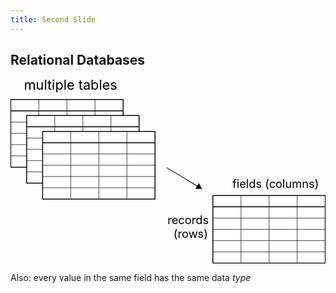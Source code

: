 ```yaml
---
title: Second Slide
---
```


## Relational Databases

<svg version="1.1" id="Layer_1" xmlns="http://www.w3.org/2000/svg" xmlns:xlink="http://www.w3.org/1999/xlink" x="0px" y="0px"
	 viewBox="0 0 693.31 407" style="enable-background:new 0 0 693.31 407;" xml:space="preserve" height="400px">
<g class="fragment">
	<text transform="matrix(1 0 0 1 29.6616 24.8048)" style="font-size:29.8852px !important;">multiple tables</text>
	<g>
		<rect x="0.5" y="46.3" style="fill:#FFFFFF;stroke:#000000; stroke-width:2;" width="247.39" height="148.95"/>
		<line style="fill:#FFFFFF;stroke:#000000;stroke-miterlimit:10;" x1="0.5" y1="170.43" x2="247.89" y2="170.43"/>
		<line style="fill:#FFFFFF;stroke:#000000;stroke-miterlimit:10;" x1="0.5" y1="145.6" x2="247.89" y2="145.6"/>
		<line style="fill:#FFFFFF;stroke:#000000;stroke-miterlimit:10;" x1="0.5" y1="120.78" x2="247.89" y2="120.78"/>
		<line style="fill:#FFFFFF;stroke:#000000;stroke-miterlimit:10;" x1="0.5" y1="95.95" x2="247.89" y2="95.95"/>
		<line style="fill:#FFFFFF;stroke:#000000;stroke-width:2;" x1="0.5" y1="71.13" x2="247.89" y2="71.13"/>
		<line style="fill:#FFFFFF;stroke:#000000;stroke-miterlimit:10;" x1="186.04" y1="46.3" x2="186.04" y2="195.25"/>
		<line style="fill:#FFFFFF;stroke:#000000;stroke-miterlimit:10;" x1="124.19" y1="46.3" x2="124.19" y2="195.25"/>
		<line style="fill:#FFFFFF;stroke:#000000;stroke-miterlimit:10;" x1="62.35" y1="46.3" x2="62.35" y2="195.25"/>
	</g>
</g>
<g class="fragment">
	<rect x="35.6" y="81.4" style="fill:#FFFFFF;stroke:#000000; stroke-width:2;" width="247.39" height="148.95"/>
	<line style="fill:#FFFFFF;stroke:#000000;stroke-miterlimit:10;" x1="35.6" y1="205.52" x2="282.99" y2="205.52"/>
	<line style="fill:#FFFFFF;stroke:#000000;stroke-miterlimit:10;" x1="35.6" y1="180.7" x2="282.99" y2="180.7"/>
	<line style="fill:#FFFFFF;stroke:#000000;stroke-miterlimit:10;" x1="35.6" y1="155.87" x2="282.99" y2="155.87"/>
	<line style="fill:#FFFFFF;stroke:#000000;stroke-miterlimit:10;" x1="35.6" y1="131.05" x2="282.99" y2="131.05"/>
	<line style="fill:#FFFFFF;stroke:#000000;stroke-width:2" x1="35.6" y1="106.23" x2="282.99" y2="106.23"/>
	<line style="fill:#FFFFFF;stroke:#000000;stroke-miterlimit:10;" x1="221.14" y1="81.4" x2="221.14" y2="230.35"/>
	<line style="fill:#FFFFFF;stroke:#000000;stroke-miterlimit:10;" x1="159.29" y1="81.4" x2="159.29" y2="230.35"/>
	<line style="fill:#FFFFFF;stroke:#000000;stroke-miterlimit:10;" x1="97.44" y1="81.4" x2="97.44" y2="230.35"/>
</g>
<g class="fragment">
	<rect x="70.69" y="116.5" style="fill:#FFFFFF;stroke:#000000; stroke-width:2;" width="247.39" height="148.95"/>
	<line style="fill:#FFFFFF;stroke:#000000;stroke-miterlimit:10;" x1="70.69" y1="240.62" x2="318.08" y2="240.62"/>
	<line style="fill:#FFFFFF;stroke:#000000;stroke-miterlimit:10;" x1="70.69" y1="215.8" x2="318.08" y2="215.8"/>
	<line style="fill:#FFFFFF;stroke:#000000;stroke-miterlimit:10;" x1="70.69" y1="190.97" x2="318.08" y2="190.97"/>
	<line style="fill:#FFFFFF;stroke:#000000;stroke-miterlimit:10;" x1="70.69" y1="166.15" x2="318.08" y2="166.15"/>
	<line style="fill:#FFFFFF;stroke:#000000;stroke-width:2" x1="70.69" y1="141.32" x2="318.08" y2="141.32"/>
	<line style="fill:#FFFFFF;stroke:#000000;stroke-miterlimit:10;" x1="256.24" y1="116.5" x2="256.24" y2="265.44"/>
	<line style="fill:#FFFFFF;stroke:#000000;stroke-miterlimit:10;" x1="194.39" y1="116.5" x2="194.39" y2="265.44"/>
	<line style="fill:#FFFFFF;stroke:#000000;stroke-miterlimit:10;" x1="132.54" y1="116.5" x2="132.54" y2="265.44"/>
</g>
<g class="fragment">
	<g>
		<g>
			<line style="fill:none;stroke:#000000;stroke-width:1.5;stroke-miterlimit:10;" x1="343.51" y1="196.22" x2="412.59" y2="237.52"/>
			<g>
				<polygon points="406.87,242.81 421.83,243.04 414.55,229.97 			"/>
			</g>
		</g>
	</g>
	<g>
		<rect x="445.42" y="257.56" style="fill:#FFFFFF;stroke:#000000; stroke-width:2;" width="247.39" height="148.95"/>
		<line style="fill:#FFFFFF;stroke:#000000;stroke-miterlimit:10;" x1="445.42" y1="381.68" x2="692.81" y2="381.68"/>
		<line style="fill:#FFFFFF;stroke:#000000;stroke-miterlimit:10;" x1="445.42" y1="356.85" x2="692.81" y2="356.85"/>
		<line style="fill:#FFFFFF;stroke:#000000;stroke-miterlimit:10;" x1="445.42" y1="332.03" x2="692.81" y2="332.03"/>
		<line style="fill:#FFFFFF;stroke:#000000;stroke-miterlimit:10;" x1="445.42" y1="307.2" x2="692.81" y2="307.2"/>
		<line style="fill:#FFFFFF;stroke:#000000;stroke-width:2" x1="445.42" y1="282.38" x2="692.81" y2="282.38"/>
		<line style="fill:#FFFFFF;stroke:#000000;stroke-miterlimit:10;" x1="630.96" y1="257.56" x2="630.96" y2="406.5"/>
		<line style="fill:#FFFFFF;stroke:#000000;stroke-miterlimit:10;" x1="569.11" y1="257.56" x2="569.11" y2="406.5"/>
		<line style="fill:#FFFFFF;stroke:#000000;stroke-miterlimit:10;" x1="507.27" y1="257.56" x2="507.27" y2="406.5"/>
	</g>
	<text transform="matrix(1 0 0 1 488.3723 240.62)" style="font-size:25.1198px !important;">fields (columns)</text>
	<text transform="matrix(1 0 0 1 345.4582 320.2385)"><tspan x="0" y="0"  style="font-size:25.1198px !important;">records </tspan><tspan x="13.31" y="30.14"  style="font-size:25.1198px !important;">(rows)</tspan></text>
</g>
</svg>

<div class="fragment">

Also: every value in the same field has the same data *type*

</div>
